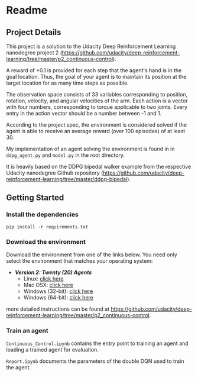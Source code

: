 # Readme

## Project Details

This project is a solution to the Udacity Deep Reinforcement Learning nanodegree project 2 (https://github.com/udacity/deep-reinforcement-learning/tree/master/p2_continuous-control). 

 A reward of +0.1 is provided for each step that the agent's hand is in the goal location. Thus, the goal of your agent is to maintain its position at the target location for as many time steps as possible.

The observation space consists of 33 variables corresponding to position, rotation, velocity, and angular velocities of the arm. Each action is a vector with four numbers, corresponding to torque applicable to two joints. Every entry in the action vector should be a number between -1 and 1.

According to the project spec, the environment is considered solved if the agent is able to receive an average reward (over 100 episodes) of at least 30.

My implementation of an agent solving the environment is found in in `ddpg_agent.py` and `model.py` in the root directory.

It is heavily based on the DDPG bipedal walker example from the respective Udacity nanodegree Github repository  (https://github.com/udacity/deep-reinforcement-learning/tree/master/ddpg-bipedal).



## Getting Started

### Install the dependencies

    pip install -r requirements.txt

### Download the environment

Download the environment from one of the links below.  You need only select the environment that matches your operating system:

- **_Version 2: Twenty (20) Agents_**
    - Linux: [click here](https://s3-us-west-1.amazonaws.com/udacity-drlnd/P2/Reacher/Reacher_Linux.zip)
    - Mac OSX: [click here](https://s3-us-west-1.amazonaws.com/udacity-drlnd/P2/Reacher/Reacher.app.zip)
    - Windows (32-bit): [click here](https://s3-us-west-1.amazonaws.com/udacity-drlnd/P2/Reacher/Reacher_Windows_x86.zip)
    - Windows (64-bit): [click here](https://s3-us-west-1.amazonaws.com/udacity-drlnd/P2/Reacher/Reacher_Windows_x86_64.zip)

more detailed instructions can be found at https://github.com/udacity/deep-reinforcement-learning/tree/master/p2_continuous-control.

### Train an agent

`Continuous_Control.ipynb` contains the entry point to training an agent and loading a trained agent for evaluation.

`Report.ipynb` documents the parameters of the double DQN used to train the agent.
